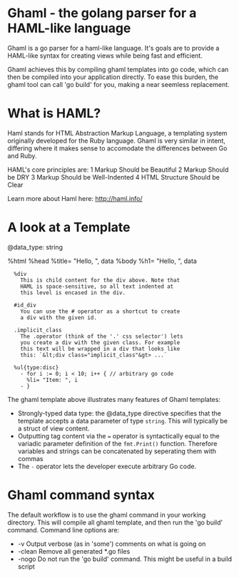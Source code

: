 Ghaml - the golang parser for a HAML-like language
=====

Ghaml is a go parser for a haml-like language. It's goals are to provide a
HAML-like syntax for creating views while being fast and efficient.

Ghaml achieves this by compiling ghaml templates into go code, which can then
be compiled into your application directly. To ease this burden, the ghaml tool
can call 'go build' for you, making a near seemless replacement.

What is HAML?
=============
Haml stands for HTML Abstraction Markup Language, a templating system originally
developed for the Ruby language. Ghaml is very similar in intent, differing where
it makes sense to accomodate the differences between Go and Ruby.

HAML's core principles are:
1 Markup Should be Beautiful
2 Markup Should be DRY
3 Markup Should be Well-Indented
4 HTML Structure Should be Clear

Learn more about Haml here: http://haml.info/

A look at a Template
====================

  @data_type: string

  %html
    %head
      %title= "Hello, ", data
    %body
      %h1= "Hello, ", data
        
      %div
	    This is child content for the div above. Note that
		HAML is space-sensitive, so all text indented at
        this level is encased in the div.
    
      #id_div
        You can use the # operator as a shortcut to create
        a div with the given id.

      .implicit_class
        The .operator (think of the '.' css selector') lets
        you create a div with the given class. For example
        this text will be wrapped in a div that looks like
        this: `&lt;div class="implicit_class"&gt> ...`
		
      %ul{type:disc}
        - for i := 0; i < 10; i++ { // arbitrary go code
          %li= "Item: ", i
        - }

The ghaml template above illustrates many features of Ghaml templates:

* Strongly-typed data type: the @data_type directive specifies that the 
  template accepts a data parameter of type `string`. This will typically
  be a struct of view content.
* Outputting tag content via the `=` operator is syntactically equal to
  the variadic parameter definition of the `fmt.Print()` function. Therefore
  variables and strings can be concatenated by seperating them with commas
* The `-` operator lets the developer execute arbitrary Go code.

Ghaml command syntax
====================

The default workflow is to use the ghaml command in your working directory.
This will compile all ghaml template, and then run the 'go build' command.
Command line options are:

* -v Output verbose (as in 'some') comments on what is going on
* -clean Remove all generated *.go files
* -nogo Do not run the 'go build' command. This might be useful in a
   build script